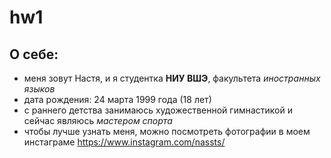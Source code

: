 # hw1
## О себе:
* меня зовут Настя, и я студентка **НИУ ВШЭ**, факультета *иностранных языков*
* дата рождения: 24 марта 1999 года (18 лет)
* с раннего детства занимаюсь художественной гимнастикой и сейчас являюсь *мастером спорта*
* чтобы лучше узнать меня, можно посмотреть фотографии в моем инстаграме https://www.instagram.com/nassts/
